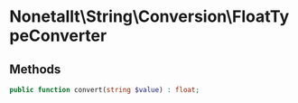 # Nonetallt\String\Conversion\FloatTypeConverter



## Methods

```php
public function convert(string $value) : float;
```
